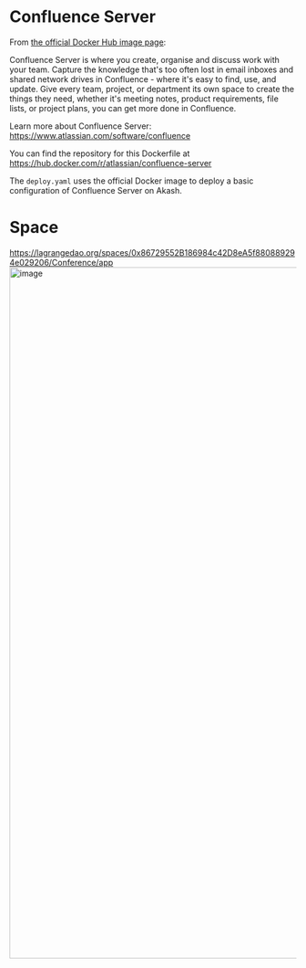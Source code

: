
# Confluence Server

From [the official Docker Hub image page](https://hub.docker.com/r/atlassian/confluence-server):

Confluence Server is where you create, organise and discuss work with your team. Capture the knowledge that's too often lost in email inboxes and shared network drives in Confluence - where it's easy to find, use, and update. Give every team, project, or department its own space to create the things they need, whether it's meeting notes, product requirements, file lists, or project plans, you can get more done in Confluence.

Learn more about Confluence Server: https://www.atlassian.com/software/confluence

You can find the repository for this Dockerfile at https://hub.docker.com/r/atlassian/confluence-server

The `deploy.yaml` uses the official Docker image to deploy a basic configuration of Confluence Server on Akash.

# Space
https://lagrangedao.org/spaces/0x86729552B186984c42D8eA5f880889294e029206/Conference/app
<img width="1211" alt="image" src="https://github.com/Keanu-sudo/awesome-swanchain/assets/172480661/3dcc92c6-2bab-454a-8302-2c28f3a70394">
